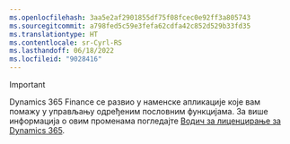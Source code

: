 ```yaml
---
ms.openlocfilehash: 3aa5e2af2901855df75f08fcec0e92ff3a805743
ms.sourcegitcommit: a798fed5c59e3fefa62cdfa42c852d529b33fd35
ms.translationtype: HT
ms.contentlocale: sr-Cyrl-RS
ms.lasthandoff: 06/18/2022
ms.locfileid: "9028416"
---
```

> [!IMPORTANT]
> Dynamics 365 Finance се развио у наменске апликације које вам помажу у управљању одређеним пословним функцијама. За више информација о овим променама погледајте [Водич за лиценцирање за Dynamics 365](https://go.microsoft.com/fwlink/p/?LinkId=866544).
 
